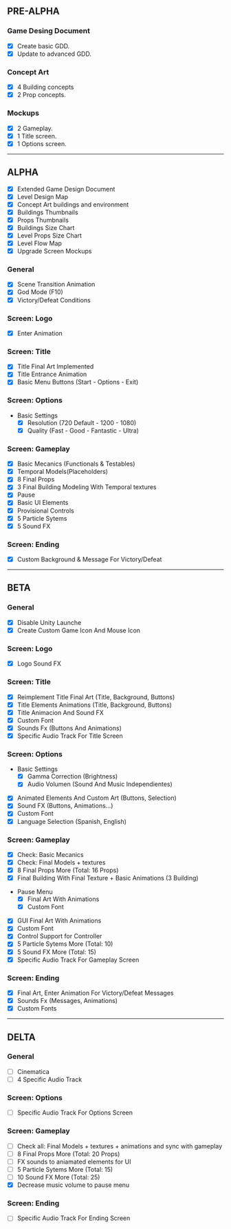 ## PRE-ALPHA
### Game Desing Document
- [x] Create basic GDD.
- [x] Update to advanced GDD.

### Concept Art
- [x] 4 Building concepts
- [x] 2 Prop concepts.

### Mockups
- [x] 2 Gameplay.
- [x] 1 Title screen.
- [x] 1 Options screen.
___
## ALPHA
- [X] Extended Game Design Document
- [X] Level Design Map
- [x] Concept Art buildings and environment
- [x] Buildings Thumbnails
- [X] Props Thumbnails
- [x] Buildings Size Chart
- [x] Level Props Size Chart
- [x] Level Flow Map
- [X] Upgrade Screen Mockups

### General
- [x] Scene Transition Animation
- [X] God Mode (F10)
- [x] Victory/Defeat Conditions

### Screen: Logo
- [X] Enter Animation

### Screen: Title
- [X] Title Final Art Implemented
- [X] Title Entrance Animation
- [x] Basic Menu Buttons (Start - Options - Exit)

### Screen: Options
- Basic Settings
  - [x] Resolution (720 Default - 1200 - 1080)
  - [x] Quality (Fast - Good - Fantastic - Ultra)
  
### Screen: Gameplay
- [X] Basic Mecanics (Functionals & Testables)
- [X] Temporal Models(Placeholders)
- [X] 8 Final Props
- [X] 3 Final Building Modeling With Temporal textures
- [x] Pause
- [X] Basic UI Elements
- [x] Provisional Controls
- [x] 5 Particle Sytems
- [x] 5 Sound FX

### Screen: Ending
- [X] Custom Background & Message For Victory/Defeat
___
## BETA
### General
- [X] Disable Unity Launche
- [X] Create Custom Game Icon And Mouse Icon

### Screen: Logo
- [x] Logo Sound FX

### Screen: Title
- [X] Reimplement Title Final Art (Title, Background, Buttons)
- [X] Title Elements Animations (Title, Background, Buttons)
- [X] Title Animacion And Sound FX 
- [X] Custom Font
- [X] Sounds Fx (Buttons And Animations)
- [X] Specific Audio Track For Title Screen

### Screen: Options
- Basic Settings
  - [X] Gamma Correction (Brightness)
  - [X] Audio Volumen (Sound And Music Independientes)
- [X]  Animated Elements And Custom Art (Buttons, Selection)
- [X] Sound FX (Buttons, Animations...)
- [X] Custom Font
- [X] Language Selection (Spanish, English)

### Screen: Gameplay
- [X] Check: Basic Mecanics
- [X] Check: Final Models + textures
- [X] 8 Final Props More (Total: 16 Props)
- [X] Final Building With Final Texture + Basic Animations (3 Building)
- Pause Menu
  - [X] Final Art With Animations
  - [X] Custom Font
- [X] GUI Final Art With Animations
- [X] Custom Font
- [X] Control Support for Controller
- [X] 5 Particle Sytems More (Total: 10)
- [X] 5 Sound FX More (Total: 15)
- [X] Specific Audio Track For Gameplay Screen

### Screen: Ending
- [X] Final Art, Enter Animation For Victory/Defeat Messages
- [X] Sounds Fx (Messages, Animations)
- [X] Custom Fonts
___
## DELTA
### General
- [ ] Cinematica
- [ ] 4 Specific Audio Track 

### Screen: Options
- [ ] Specific Audio Track For Options Screen

### Screen: Gameplay
- [ ] Check all: Final Models + textures + animations and sync with gameplay
- [ ] 8 Final Props More (Total: 20 Props)
- [ ] FX sounds to aniamated elements for UI
- [ ] 5 Particle Sytems More (Total: 15)
- [ ] 10 Sound FX More (Total: 25)
- [X] Decrease music volume to pause menu

### Screen: Ending
- [ ] Specific Audio Track For Ending Screen
